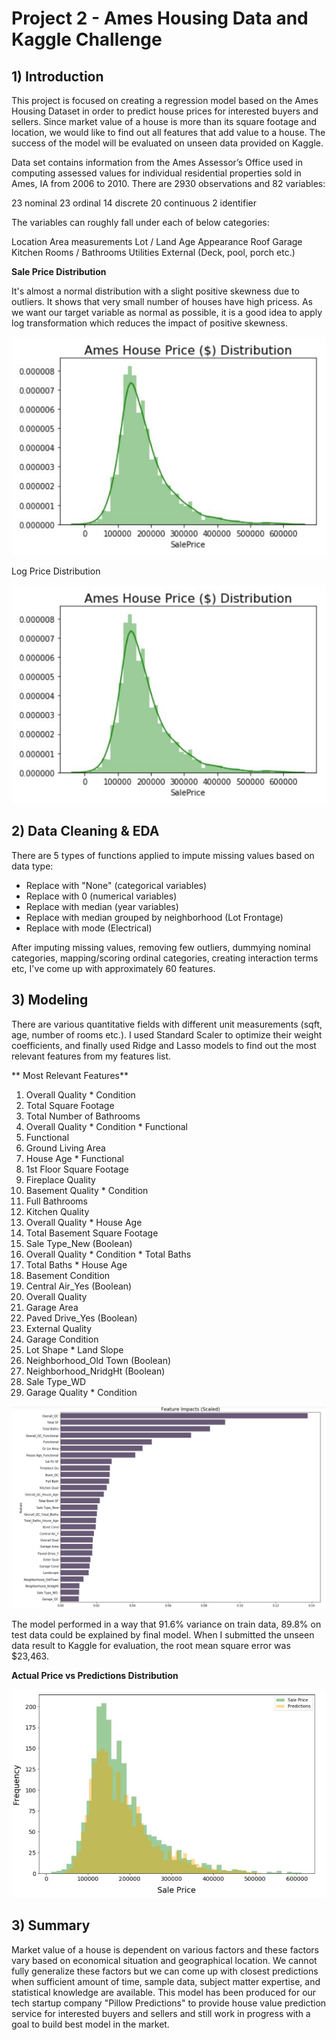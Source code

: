 # Project 2 - Ames Housing Data and Kaggle Challenge

## 1) Introduction

This project is focused on creating a regression model based on the Ames Housing Dataset in order to predict house prices for interested buyers and sellers. Since market value of a house is more than its square footage and location, we would like to find out all features that add value to a house. The success of the model will be evaluated on unseen data provided on Kaggle.

Data set contains information from the Ames Assessor’s Office used in computing assessed values for individual residential properties sold in Ames, IA from 2006 to 2010. There are 2930 observations and 82 variables:

23 nominal
23 ordinal
14 discrete
20 continuous
2 identifier

The variables can roughly fall under each of below categories:

Location
Area measurements
Lot / Land
Age
Appearance
Roof
Garage
Kitchen
Rooms / Bathrooms
Utilities
External (Deck, pool, porch etc.)


**Sale Price Distribution**

It's almost a normal distribution with a slight positive skewness due to outliers. It shows that very small number of houses have high pricess. As we want our target variable as normal as possible, it is a good idea to apply log transformation which reduces the impact of positive skewness.

![Price Dist](./images/price_dist.JPG)

Log Price Distribution

![Price Dist](./images/price_dist.JPG)

## 2) Data Cleaning & EDA

There are 5 types of functions applied to impute missing values based on data type:

- Replace with "None" (categorical variables)
- Replace with 0 (numerical variables)
- Replace with median (year variables)
- Replace with median grouped by neighborhood (Lot Frontage)
- Replace with mode (Electrical)

After imputing missing values, removing few outliers, dummying nominal categories, mapping/scoring ordinal categories, creating interaction terms etc, I've come up with approximately 60 features.

## 3) Modeling

There are various quantitative fields with different unit measurements (sqft, age, number of rooms etc.). I used Standard Scaler to optimize their weight coefficients, and finally used Ridge and Lasso models to find out the most relevant features from my features list.

** Most Relevant Features**

1) Overall Quality * Condition
2) Total Square Footage
3) Total Number of Bathrooms
4) Overall Quality * Condition * Functional
5) Functional
5) Ground Living Area
6) House Age * Functional
7) 1st Floor Square Footage
8) Fireplace Quality
9) Basement Quality * Condition
10) Full Bathrooms
11) Kitchen Quality
12) Overall Quality * House Age
13) Total Basement Square Footage
14) Sale Type_New (Boolean)
15) Overall Quality * Condition * Total Baths
16) Total Baths * House Age
17) Basement Condition
18) Central Air_Yes (Boolean)
19) Overall Quality
20) Garage Area
21) Paved Drive_Yes (Boolean)
22) External Quality
23) Garage Condition
24) Lot Shape * Land Slope
25) Neighborhood_Old Town (Boolean)
26) Neighborhood_NridgHt (Boolean)
27) Sale Type_WD
28) Garage Quality * Condition

![Scaled Coefficients](./images/coefs-scaled.jpg)

The model performed in a way that 91.6% variance on train data, 89.8% on test data could be explained by final model. When I submitted the unseen data result to Kaggle for evaluation, the root mean square error was $23,463.

**Actual Price vs Predictions Distribution**

![ActualPrice Predictions Dist](./images/model.jpg)

## 3) Summary

Market value of a house is dependent on various factors and these factors vary based on economical situation and geographical location. We cannot fully generalize these factors but we can come up with closest predictions when sufficient amount of time, sample data, subject matter expertise, and statistical knowledge are available.
This model has been produced for our tech startup company "Pillow Predictions" to provide house value prediction service for interested buyers and sellers and still work in progress with a goal to build best model in the market.






